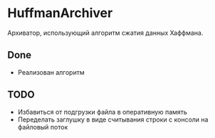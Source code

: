 # HuffmanArchiver

Архиватор, использующий алгоритм сжатия данных Хаффмана.

## Done
* Реализован алгоритм


## TODO
* Избавиться от подгрузки файла в оперативную память
* Переделать заглушку в виде считывания строки с консоли на файловый поток
